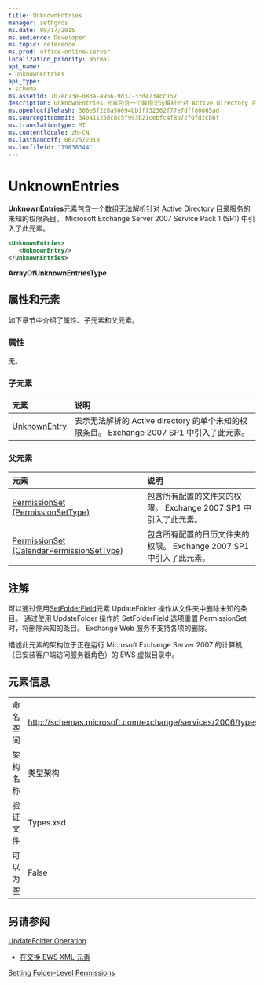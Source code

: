 ```yaml
---
title: UnknownEntries
manager: sethgros
ms.date: 09/17/2015
ms.audience: Developer
ms.topic: reference
ms.prod: office-online-server
localization_priority: Normal
api_name:
- UnknownEntries
api_type:
- schema
ms.assetid: 107ec73e-083a-4956-9d37-33d4734cc157
description: UnknownEntries 元素包含一个数组无法解析针对 Active Directory 目录服务的未知的权限条目。 Microsoft Exchange Server 2007 Service Pack 1 (SP1) 中引入了此元素。
ms.openlocfilehash: 306e5f226a56694bb1ff32362f77e7dff80865ad
ms.sourcegitcommit: 34041125dc8c5f993b21cebfc4f8b72f0fd2cb6f
ms.translationtype: MT
ms.contentlocale: zh-CN
ms.lasthandoff: 06/25/2018
ms.locfileid: "19838344"
---
```

# <a name="unknownentries"></a>UnknownEntries

**UnknownEntries**元素包含一个数组无法解析针对 Active Directory 目录服务的未知的权限条目。 Microsoft Exchange Server 2007 Service Pack 1 (SP1) 中引入了此元素。 
  
```xml
<UnknownEntries>
   <UnknownEntry/>
</UnknownEntries>
```

 **ArrayOfUnknownEntriesType**
## <a name="attributes-and-elements"></a>属性和元素

如下章节中介绍了属性、子元素和父元素。
  
### <a name="attributes"></a>属性

无。
  
### <a name="child-elements"></a>子元素

|**元素**|**说明**|
|:-----|:-----|
|[UnknownEntry](unknownentry.md) <br/> |表示无法解析的 Active directory 的单个未知的权限条目。 Exchange 2007 SP1 中引入了此元素。  <br/> |
   
### <a name="parent-elements"></a>父元素

|**元素**|**说明**|
|:-----|:-----|
|[PermissionSet (PermissionSetType)](permissionset-permissionsettype.md) <br/> |包含所有配置的文件夹的权限。 Exchange 2007 SP1 中引入了此元素。  <br/> |
|[PermissionSet (CalendarPermissionSetType)](permissionset-calendarpermissionsettype.md) <br/> |包含所有配置的日历文件夹的权限。 Exchange 2007 SP1 中引入了此元素。  <br/> |
   
## <a name="remarks"></a>注解

可以通过使用[SetFolderField](setfolderfield.md)元素 UpdateFolder 操作从文件夹中删除未知的条目。 通过使用 UpdateFolder 操作的 SetFolderField 选项重置 PermissionSet 时，将删除未知的条目。 Exchange Web 服务不支持各项的删除。 
  
描述此元素的架构位于正在运行 Microsoft Exchange Server 2007 的计算机（已安装客户端访问服务器角色）的 EWS 虚拟目录中。
  
## <a name="element-information"></a>元素信息

|||
|:-----|:-----|
|命名空间  <br/> |http://schemas.microsoft.com/exchange/services/2006/types  <br/> |
|架构名称  <br/> |类型架构  <br/> |
|验证文件  <br/> |Types.xsd  <br/> |
|可以为空  <br/> |False  <br/> |
   
## <a name="see-also"></a>另请参阅



[UpdateFolder Operation](updatefolder-operation.md)


- [在交换 EWS XML 元素](ews-xml-elements-in-exchange.md)


[Setting Folder-Level Permissions](http://msdn.microsoft.com/library/c7530e86-5112-401c-b10a-9c054ae59f07%28Office.15%29.aspx)


